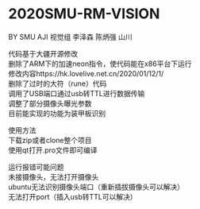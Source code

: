 # 2020SMU-RM-VISION

BY SMU AJI 视觉组 李泽森 陈炳强 山川

代码基于大疆开源修改  
删除了ARM下的加速neon指令，使代码能在x86平台下运行  
修改内容https://hk.lovelive.net.cn/2020/01/12/1/  
删除了过时的大符（rune）代码  
调用了USB端口通过usb转TTL进行数据传输  
调整了部分摄像头曝光参数  
目前能实现的功能为装甲板识别  

使用方法  
下载zip或者clone整个项目  
使用qt打开.pro文件即可编译  

运行报错可能问题  
未接摄像头，无法打开摄像头  
ubuntu无法识别摄像头端口（重新插拔摄像头可以解决）  
无法打开port（插入usb转TTL可以解决）
